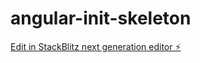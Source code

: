 # angular-init-skeleton

[Edit in StackBlitz next generation editor ⚡️](https://stackblitz.com/~/github.com/JawherKl/angular-init-skeleton)